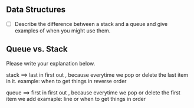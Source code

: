 ## Data Structures
* [ ] Describe the difference between a stack and a queue and give examples of when you might use them.

## Queue vs. Stack
Please write your explanation below.

stack ==> last in first out , because everytime we pop or delete the last item in it.
		example: when to get things in reverse order

queue ==> first in first out , because everytime we pop or delete the first item we add
		examaple: line or when to get things in order
